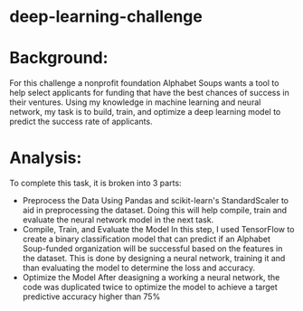 # deep-learning-challenge

# Background:
For this challenge a nonprofit foundation Alphabet Soups wants a tool to help select applicants for funding that have the best chances of success in their ventures. Using my knowledge in machine learning and neural network, my task is to build, train, and optimize a deep learning model to predict the success rate of applicants. 

# Analysis:
To complete this task, it is broken into 3 parts:
- Preprocess the Data
   Using Pandas and scikit-learn's StandardScaler to aid in preprocessing the dataset. Doing this will help compile, train and evaluate the neural network model in the next task. 
- Compile, Train, and Evaluate the Model
  In this step, I used TensorFlow to create a binary classification model that can predict if an Alphabet Soup-funded organization will be successful based on the features in the dataset. This is done by designing a neural network, training it and than evaluating the model to determine the loss and accuracy. 
- Optimize the Model
  After deasigning a working a neural network, the code was duplicated twice to optimize the model to achieve a target predictive accuracy higher than 75%

